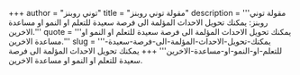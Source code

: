 +++
author = "توني روبنز"
title = "مقولة توني روبنز"
description = '''مقولة توني روبنز: يمكنك تحويل الاحداث المؤلمة الى فرصة سعيدة للتعلم او النمو او مساعدة الاخرين.'''
quote = '''يمكنك تحويل الاحداث المؤلمة الى فرصة سعيدة للتعلم او النمو او مساعدة الاخرين.'''
slug = '''يمكنك-تحويل-الاحداث-المؤلمة-الى-فرصة-سعيدة-للتعلم-او-النمو-او-مساعدة-الاخرين'''
+++
يمكنك تحويل الاحداث المؤلمة الى فرصة سعيدة للتعلم او النمو او مساعدة الاخرين.
